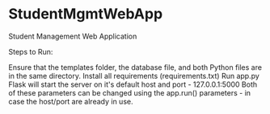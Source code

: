 # StudentMgmtWebApp
Student Management Web Application 

Steps to Run:

Ensure that the templates folder, the database file, and both Python files are in the same directory. 
Install all requirements (requirements.txt)
Run app.py
Flask will start the server on it's default host and port - 127.0.0.1:5000
Both of these parameters can be changed using the app.run() parameters - in case the host/port are already in use.
